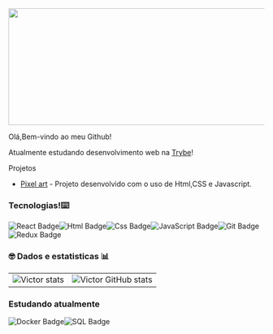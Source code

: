 <img src="https://images.immediate.co.uk/production/volatile/sites/4/2018/08/GettyImages-844571950-d9a615e.jpg?quality=90&resize=940,400" width="1200" height="230">

Olá,Bem-vindo ao meu Github!

Atualmente estudando desenvolvimento web na [Trybe](http://www.betrybe.com)!

Projetos
- [Pixel art](https://github.com/vctalmeida/Pixel-Art) - Projeto desenvolvido com o uso de Html,CSS e Javascript.


###  Tecnologias!⌨️

![React Badge](	https://img.shields.io/badge/React-20232A?style=for-the-badge&logo=react&logoColor=61DAFB)![Html Badge](https://img.shields.io/badge/HTML5-E34F26?style=for-the-badge&logo=html5&logoColor=white)![Css Badge](https://img.shields.io/badge/CSS3-1572B6?style=for-the-badge&logo=css3&logoColor=white)![JavaScript Badge](https://img.shields.io/badge/JavaScript-323330?style=for-the-badge&logo=javascript&logoColor=F7DF1E)![Git Badge](https://img.shields.io/badge/GitHub-100000?style=for-the-badge&logo=github&logoColor=white)![Redux Badge](https://img.shields.io/badge/Redux-593D88?style=for-the-badge&logo=redux&logoColor=white)

### 🤓 Dados e estatisticas 📊

<table>
  <tr>
    <td>
      <img src="https://github-readme-stats.vercel.app/api/top-langs/?username=vctalmeida" alt="Victor stats" />
    </td>
    <td>
      <img src="https://github-readme-stats.vercel.app/api?username=vctalmeida&show_icons=true&bg_color=00000000" alt="Victor GitHub stats" />
    </td>
  </tr>
</table>

### Estudando atualmente

![Docker Badge](https://img.shields.io/badge/Docker-2CA5E0?style=for-the-badge&logo=docker&logoColor=white)![SQL Badge](https://img.shields.io/badge/MySQL-005C84?style=for-the-badge&logo=mysql&logoColor=white)

